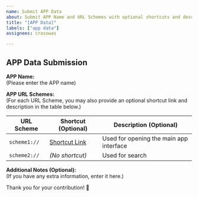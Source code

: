```yaml
---
name: Submit APP Data
about: Submit APP Name and URL Schemes with optional shortcuts and descriptions.
title: "[APP Data]"
labels: ["app data"]
assignees: crasowas

---
```


## APP Data Submission

**APP Name:**  
(Please enter the APP name)

**APP URL Schemes:**  
(For each URL Scheme, you may also provide an optional shortcut link and description in the table below.)

| URL Scheme   | Shortcut (Optional)                                   | Description (Optional)                  |
|--------------|-------------------------------------------------------|-----------------------------------------|
| `scheme1://` | [Shortcut Link](https://www.icloud.com/shortcuts/xxx) | Used for opening the main app interface |
| `scheme2://` | _(No shortcut)_                                       | Used for search                         |

**Additional Notes (Optional):**  
(If you have any extra information, enter it here.)


Thank you for your contribution! 🎉

